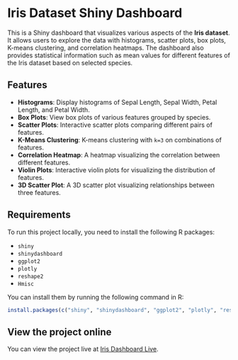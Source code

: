 # Iris Dataset Shiny Dashboard

This is a Shiny dashboard that visualizes various aspects of the **Iris dataset**. It allows users to explore the data with histograms, scatter plots, box plots, K-means clustering, and correlation heatmaps. The dashboard also provides statistical information such as mean values for different features of the Iris dataset based on selected species.

## Features

- **Histograms**: Display histograms of Sepal Length, Sepal Width, Petal Length, and Petal Width.
- **Box Plots**: View box plots of various features grouped by species.
- **Scatter Plots**: Interactive scatter plots comparing different pairs of features.
- **K-Means Clustering**: K-means clustering with `k=3` on combinations of features.
- **Correlation Heatmap**: A heatmap visualizing the correlation between different features.
- **Violin Plots**: Interactive violin plots for visualizing the distribution of features.
- **3D Scatter Plot**: A 3D scatter plot visualizing relationships between three features.

## Requirements

To run this project locally, you need to install the following R packages:

- `shiny`
- `shinydashboard`
- `ggplot2`
- `plotly`
- `reshape2`
- `Hmisc`

You can install them by running the following command in R:

```R
install.packages(c("shiny", "shinydashboard", "ggplot2", "plotly", "reshape2", "Hmisc"))

```

## View the project online

You can view the project live at [Iris Dashboard Live](https://3w4073-raunit-patel.shinyapps.io/Iris_Dataset_Dashboard/).
